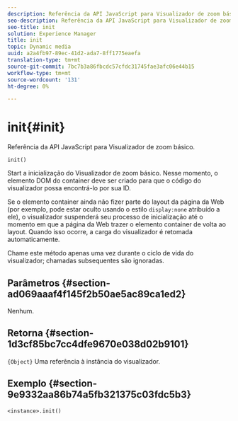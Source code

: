 ```yaml
---
description: Referência da API JavaScript para Visualizador de zoom básico.
seo-description: Referência da API JavaScript para Visualizador de zoom básico.
seo-title: init
solution: Experience Manager
title: init
topic: Dynamic media
uuid: a2a4fb97-89ec-41d2-ada7-8ff1775eaefa
translation-type: tm+mt
source-git-commit: 7bc7b3a86fbcdc57cfdc31745fae3afc06e44b15
workflow-type: tm+mt
source-wordcount: '131'
ht-degree: 0%

---
```



# init{#init}

Referência da API JavaScript para Visualizador de zoom básico.

`init()`

Start a inicialização do Visualizador de zoom básico. Nesse momento, o elemento DOM do container deve ser criado para que o código do visualizador possa encontrá-lo por sua ID.

Se o elemento container ainda não fizer parte do layout da página da Web (por exemplo, pode estar oculto usando o estilo `display:none` atribuído a ele), o visualizador suspenderá seu processo de inicialização até o momento em que a página da Web trazer o elemento container de volta ao layout. Quando isso ocorre, a carga do visualizador é retomada automaticamente.

Chame este método apenas uma vez durante o ciclo de vida do visualizador; chamadas subsequentes são ignoradas.

## Parâmetros {#section-ad069aaaf4f145f2b50ae5ac89ca1ed2}

Nenhum.

## Retorna {#section-1d3cf85bc7cc4dfe9670e038d02b9101}

`{Object}` Uma referência à instância do visualizador.

## Exemplo {#section-9e9332aa86b74a5fb321375c03fdc5b3}

```
<instance>.init()
```

